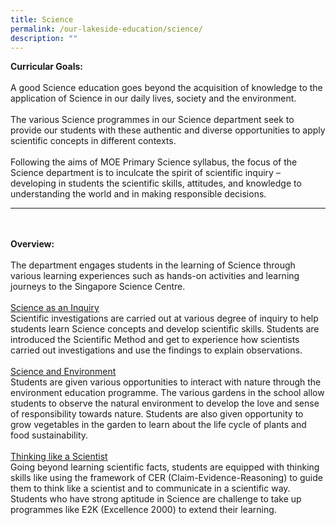 ```yaml
---
title: Science
permalink: /our-lakeside-education/science/
description: ""
---
```

<b>Curricular Goals:</b>
<br><br>
A good Science education goes beyond the acquisition of knowledge to the application of Science in our daily lives, society and the environment.
<br><br>
The various Science programmes in our Science department seek to provide our students with these authentic and diverse opportunities to apply scientific concepts in different contexts. 
<br><br>
Following the aims of MOE Primary Science syllabus, the focus of the Science department is to inculcate the spirit of scientific inquiry – developing in students the scientific skills, attitudes, and knowledge to understanding the world and in making responsible decisions.
<hr><br><br>
<b>Overview:</b>
<br><br>
The department engages students in the learning of Science through various learning experiences such as hands-on activities and learning journeys to the Singapore Science Centre.
<br><br>
<u>Science as an Inquiry</u><br>
Scientific investigations are carried out at various degree of inquiry to help students learn Science concepts and develop scientific skills. Students are introduced the Scientific Method and get to experience how scientists carried out investigations and use the findings to explain observations.
<br><br>
<u>Science and Environment</u><br>
Students are given various opportunities to interact with nature through the environment education programme. The various gardens in the school allow students to observe the natural environment to develop the love and sense of responsibility towards nature. Students are also given opportunity to grow vegetables in the garden to learn about the life cycle of plants and food sustainability.  
<br><br>
<u>Thinking like a Scientist</u><br>
Going beyond learning scientific facts, students are equipped with thinking skills like using the framework of CER (Claim-Evidence-Reasoning) to guide them to think like a scientist and to communicate in a scientific way. Students who have strong aptitude in Science are challenge to take up programmes like E2K (Excellence 2000) to extend their learning.